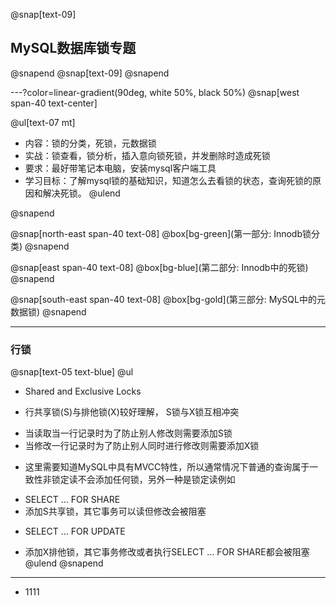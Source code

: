 @snap[text-09]
## MySQL数据库锁专题
@snapend
@snap[text-09]
@snapend



---?color=linear-gradient(90deg, white 50%, black 50%)
@snap[west span-40 text-center]

@ul[text-07 mt]
- 内容：锁的分类，死锁，元数据锁
- 实战：锁查看，锁分析，插入意向锁死锁，并发删除时造成死锁
- 要求：最好带笔记本电脑，安装mysql客户端工具
- 学习目标：了解mysql锁的基础知识，知道怎么去看锁的状态，查询死锁的原因和解决死锁。
@ulend

@snapend


@snap[north-east span-40 text-08]
@box[bg-green](第一部分: Innodb锁分类)
@snapend

@snap[east span-40 text-08]
@box[bg-blue](第二部分: Innodb中的死锁)
@snapend

@snap[south-east span-40 text-08]
@box[bg-gold](第三部分: MySQL中的元数据锁)
@snapend

---
###  行锁 

@snap[text-05 text-blue]
@ul
- Shared and Exclusive Locks 
+ 行共享锁(S)与排他锁(X)较好理解， S锁与X锁互相冲突 
* 当读取当一行记录时为了防止别人修改则需要添加S锁 
* 当修改一行记录时为了防止别人同时进行修改则需要添加X锁 
+ 这里需要知道MySQL中具有MVCC特性，所以通常情况下普通的查询属于一致性非锁定读不会添加任何锁，另外一种是锁定读例如 
* SELECT … FOR SHARE 
* 添加S共享锁，其它事务可以读但修改会被阻塞 
+ SELECT … FOR UPDATE 
* 添加X排他锁，其它事务修改或者执行SELECT … FOR SHARE都会被阻塞 
@ulend
@snapend


---

+ 1111